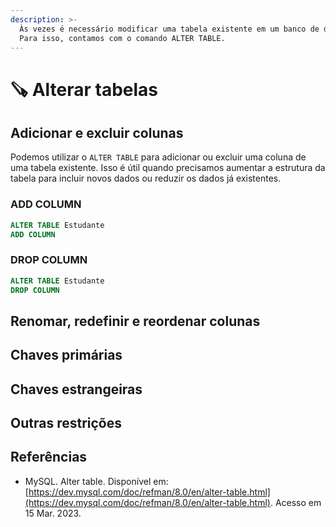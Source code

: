 ```yaml
---
description: >-
  Às vezes é necessário modificar uma tabela existente em um banco de dados.
  Para isso, contamos com o comando ALTER TABLE.
---
```


# 🪚 Alterar tabelas

## Adicionar e excluir colunas

Podemos utilizar o `ALTER TABLE` para adicionar ou excluir uma coluna de uma tabela existente. Isso é útil quando precisamos aumentar a estrutura da tabela para incluir novos dados ou reduzir os dados já existentes.

### ADD COLUMN

```sql
ALTER TABLE Estudante
ADD COLUMN 
```

### DROP COLUMN

```sql
ALTER TABLE Estudante
DROP COLUMN 
```

## Renomar, redefinir e reordenar colunas

##

## Chaves primárias

## Chaves estrangeiras

## Outras restrições

## Referências

* MySQL. Alter table. Disponível em: [https://dev.mysql.com/doc/refman/8.0/en/alter-table.html](https://dev.mysql.com/doc/refman/8.0/en/alter-table.html). Acesso em 15 Mar. 2023.
